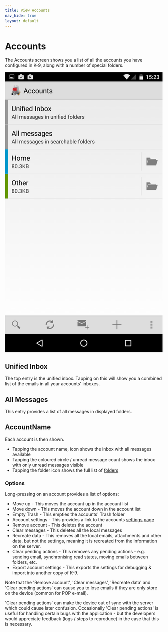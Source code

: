 ```yaml
---
title: View Accounts
nav_hide: true 
layout: default
---
```


# Accounts

The Accounts screen shows you a list of all the accounts you have configured in K-9, along with a number of special folders.

<img src="/assets/img/accounts_list.png" alt="Accounts List" />

## Unified Inbox

The top entry is the unified inbox. Tapping on this will show you a combined list of the emails in all your accounts' inboxes.

## All Messages

This entry provides a list of all messages in displayed folders.

## **AccountName**

Each account is then shown.

* Tapping the account name, icon shows the inbox with all messages available
* Tapping the coloured circle  / unread message count shows the inbox with only unread messages visible
* Tapping the folder icon shows the full list of [folders](/documentation/folders.html)

### Options

Long-pressing on an account provides a list of options:

* Move up - This moves the account up in the account list
* Move down - This moves the account down in the account list
* Empty Trash - This empties the accounts' Trash folder
* Account settings - This provides a link to the accounts [settings page](/documentation/settings/account_settings.html)
* Remove account - This deletes the account
* Clear messages - This deletes all the local messages
* Recreate data - This removes all the local emails, attachments and other data, but not the settings, meaning it is recreated from the information on the server.
* Clear pending actions - This removes any pending actions - e.g. sending email, synchronising read states, moving emails between folders, etc.
* Export account settings - This exports the settings for debugging & import into another copy of K-9.

Note that the 'Remove account', 'Clear messages', 'Recreate data' and 'Clear pending actions' 
can cause you to lose emails if they are only store on the device (common for POP e-mail). 

'Clear pending actions' can make the device out of sync with the server which could cause later confusion. 
Occasionally 'Clear pending actions' is useful for handling certain bugs with the application - 
but the developers would appreciate feedback (logs / steps to reproduce) in the case that this is necessary.
